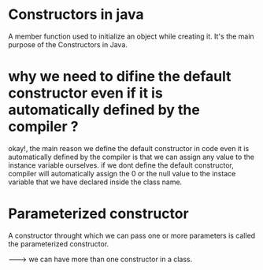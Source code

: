 # Constructors in java

A member function used to initialize an object while creating it. It's the main purpose of the Constructors in Java.

# why we need to difine the default constructor even if it is automatically defined by the compiler ?

okay!, the main reason we define the default constructor in code even it is automatically defined by the compiler is that we can assign any value to the instance variable ourselves.
if we dont define the default constructor, compiler will automatically assign the 0 or the null value to the instace variable that we have declared inside the class name.

# Parameterized constructor

A constructor throught which we can pass one or more parameters is called the parameterized constructor.

---> we can have more than one constructor in a class.
